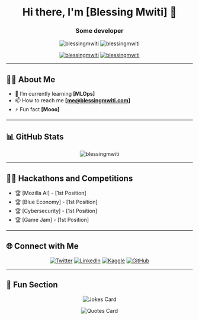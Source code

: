 <h1 align="center">Hi there, I'm [Blessing Mwiti] 👋</h1>
<h3 align="center">Some developer</h3>

<p align="center">
  <img src="https://komarev.com/ghpvc/?username=blessingmwiti&label=Profile%20views&color=0e75b6&style=flat" alt="blessingmwiti" /> 
  <img src="https://img.shields.io/github/followers/blessingmwiti?label=Followers&style=social" alt="blessingmwiti" />
</p>

<p align="center">
  <a href="https://twitter.com/blessingmwiti"><img src="https://img.shields.io/twitter/follow/blessingmwiti?label=Follow%20%40blessingmwiti&style=social" alt="blessingmwiti" /></a>
  <a href="https://www.linkedin.com/in/blessingmwiti/"><img src="https://img.shields.io/badge/-blessingmwiti-blue?style=flat&logo=Linkedin&logoColor=white" alt="blessingmwiti"/></a>
</p>

---

## 🙋‍♂️ About Me

- 🌱 I’m currently learning **[MLOps]**
- 📫 How to reach me **[me@blessingmwiti.com]**
- ⚡ Fun fact **[Mooo]**

---

## 📊 GitHub Stats

<!-- <p align="center">
  <img src="https://github-readme-stats.vercel.app/api?username=blessingmwiti&show_icons=true&theme=radical" alt="blessingmwiti" />
</p> -->

<p align="center">
  <img src="https://github-readme-streak-stats.herokuapp.com/?user=blessingmwiti&theme=radical" alt="blessingmwiti" />
</p>

<!-- <p align="center">
  <img src="https://github-readme-stats.vercel.app/api/top-langs?username=blessingmwiti&show_icons=true&locale=en&layout=compact&theme=radical" alt="blessingmwiti" />
</p> -->

---

## 🧑‍💻 Hackathons and Competitions

- 🏆 [Mozilla AI] - [1st Position]
- 🏆 [Blue Economy] - [1st Position]
- 🏆 [Cybersecurity] - [1st Position]
- 🏆 [Game Jam] - [1st Position]

---

## 🌐 Connect with Me

<p align="center">
  <a href="https://twitter.com/blessingmwiti"><img src="https://img.shields.io/twitter/follow/blessingmwiti?label=Twitter&style=social" alt="Twitter"></a>
  <a href="https://www.linkedin.com/in/blessingmwiti/"><img src="https://img.shields.io/badge/-LinkedIn-blue?style=flat&logo=Linkedin&logoColor=white" alt="LinkedIn"></a>
  <a href="https://kaggle.com/blessingmwiti"><img src="https://img.shields.io/badge/Kaggle-20BEFF?style=flat&logo=kaggle&logoColor=white" alt="Kaggle"></a>
  <a href="https://github.com/blessingmwiti"><img src="https://img.shields.io/github/followers/blessingmwiti?label=Follow&style=social" alt="GitHub"></a>
</p>

---

## 🎉 Fun Section

<p align="center">
  <img src="https://readme-jokes.vercel.app/api" alt="Jokes Card" />
</p>

<p align="center">
  <img src="https://quotes-github-readme.vercel.app/api?type=horizontal&theme=radical" alt="Quotes Card" />
</p>
